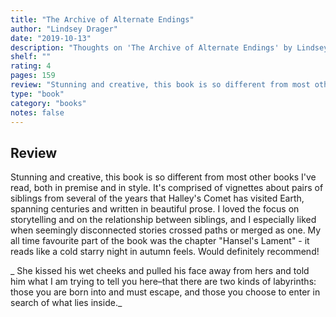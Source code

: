 ```yaml
---
title: "The Archive of Alternate Endings"
author: "Lindsey Drager"
date: "2019-10-13"
description: "Thoughts on 'The Archive of Alternate Endings' by Lindsey Drager."
shelf: ""
rating: 4
pages: 159
review: "Stunning and creative, this book is so different from most other books I've read, both in premise and in style. It's comprised of vignettes about pairs of siblings from several of the years that Halley's Comet has visited Earth, spanning centuries and written in beautiful prose. I loved the focus on storytelling and on the relationship between siblings, and I especially liked when seemingly disconnected stories crossed paths or merged as one. My all time favourite part of the book was the chapter 'Hansel's Lament' - it reads like a cold starry night in autumn feels. Would definitely recommend!<br/><br/><i> She kissed his wet cheeks and pulled his face away from hers and told him what I am trying to tell you here–that there are two kinds of labyrinths: those you are born into and must escape, and those you choose to enter in search of what lies inside.</i>"
type: "book"
category: "books"
notes: false
---
```


## Review

Stunning and creative, this book is so different from most other books I've read, both in premise and in style. It's comprised of vignettes about pairs of siblings from several of the years that Halley's Comet has visited Earth, spanning centuries and written in beautiful prose. I loved the focus on storytelling and on the relationship between siblings, and I especially liked when seemingly disconnected stories crossed paths or merged as one. My all time favourite part of the book was the chapter "Hansel's Lament" - it reads like a cold starry night in autumn feels. Would definitely recommend!

_ She kissed his wet cheeks and pulled his face away from hers and told him what I am trying to tell you here–that there are two kinds of labyrinths: those you are born into and must escape, and those you choose to enter in search of what lies inside._
